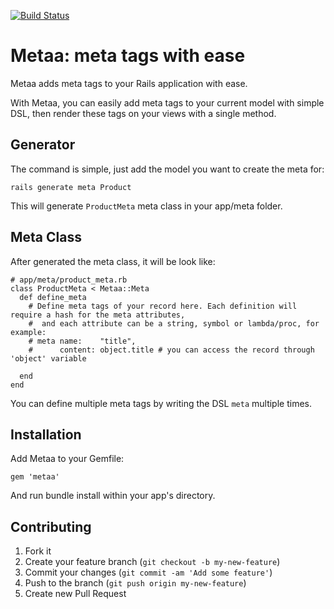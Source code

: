 [![Build Status](https://travis-ci.org/anhkind/metaa.png)](https://travis-ci.org/anhkind/metaa)

# Metaa: meta tags with ease

Metaa adds meta tags to your Rails application with ease.

With Metaa, you can easily add meta tags to your current model with simple DSL, then render these tags on your views with a single method.

## Generator

The command is simple, just add the model you want to create the meta for:

```
rails generate meta Product
```

This will generate `ProductMeta` meta class in your app/meta folder.

## Meta Class

After generated the meta class, it will be look like:

```
# app/meta/product_meta.rb
class ProductMeta < Metaa::Meta
  def define_meta
    # Define meta tags of your record here. Each definition will require a hash for the meta attributes,
    #  and each attribute can be a string, symbol or lambda/proc, for example:
    # meta name:    "title",
    #      content: object.title # you can access the record through 'object' variable

  end
end
```

You can define multiple meta tags by writing the DSL `meta` multiple times.


## Installation

Add Metaa to your Gemfile:

    gem 'metaa'

And run bundle install within your app's directory.


## Contributing

1. Fork it
2. Create your feature branch (`git checkout -b my-new-feature`)
3. Commit your changes (`git commit -am 'Add some feature'`)
4. Push to the branch (`git push origin my-new-feature`)
5. Create new Pull Request
